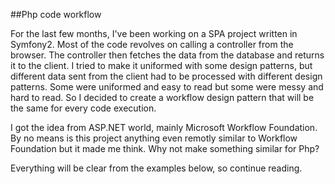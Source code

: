 ##Php code workflow

For the last few months, I've been working on a SPA project written in Symfony2. Most of the code revolves on calling a controller
from the browser. The controller then fetches the data from the database and returns it to the client. I tried to make it uniformed with 
some design patterns, but different data sent from the client had to be processed with different design patterns. Some were uniformed and easy
to read but some were messy and hard to read. So I decided to create a workflow design pattern that will be the same for every code execution.

I got the idea from ASP.NET world, mainly Microsoft Workflow Foundation. By no means is this project anything even remotly similar to Workflow
Foundation but it made me think. Why not make something similar for Php?

Everything will be clear from the examples below, so continue reading.




